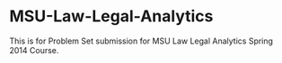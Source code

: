 # MSU-Law-Legal-Analytics
This is for Problem Set submission for MSU Law Legal Analytics Spring 2014 Course.
